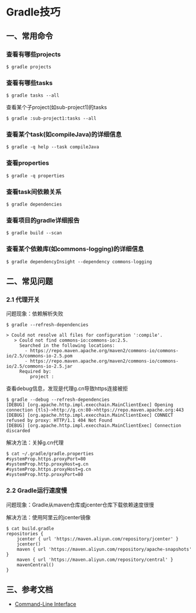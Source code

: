# Gradle技巧

## 一、常用命令

### 查看有哪些projects

```
$ gradle projects
```

### 查看有哪些tasks

```
$ gradle tasks --all
```

查看某个子project(如sub-project1)的tasks

```
$ gradle :sub-project1:tasks --all
```

### 查看某个task(如compileJava)的详细信息

```
$ gradle -q help --task compileJava
```

### 查看properties

```
$ gradle -q properties
```

### 查看task间依赖关系

```
$ gradle dependencies
```


### 查看项目的gradle详细报告

```
$ gradle build --scan
```

### 查看某个依赖库(如commons-logging)的详细信息

```
$ gradle dependencyInsight --dependency commons-logging
```

## 二、常见问题

### 2.1 代理开关

问题现象：依赖解析失败

```
$ gradle --refresh-dependencies

> Could not resolve all files for configuration ':compile'.
   > Could not find commons-io:commons-io:2.5.
     Searched in the following locations:
       - https://repo.maven.apache.org/maven2/commons-io/commons-io/2.5/commons-io-2.5.pom
       - https://repo.maven.apache.org/maven2/commons-io/commons-io/2.5/commons-io-2.5.jar
     Required by:
         project :
```

查看debug信息，发现是代理g.cn导致https连接被拒

```
$ gradle --debug --refresh-dependencies
[DEBUG] [org.apache.http.impl.execchain.MainClientExec] Opening connection {tls}->http://g.cn:80->https://repo.maven.apache.org:443
[DEBUG] [org.apache.http.impl.execchain.MainClientExec] CONNECT refused by proxy: HTTP/1.1 404 Not Found
[DEBUG] [org.apache.http.impl.execchain.MainClientExec] Connection discarded
```

解决方法：关掉g.cn代理

```
$ cat ~/.gradle/gradle.properties
#systemProp.https.proxyPort=80
#systemProp.http.proxyHost=g.cn
#systemProp.https.proxyHost=g.cn
#systemProp.http.proxyPort=80
```
### 2.2 Gradle运行速度慢

问题现象：Gradle从maven仓库或jcenter仓库下载依赖速度很慢

解决方法：使用阿里云的jcenter镜像

```
$ cat build.gradle
repositories {
	jcenter { url 'https://maven.aliyun.com/repository/jcenter' }
	jcenter()
	maven { url 'https://maven.aliyun.com/repository/apache-snapshots' }
	maven { url 'https://maven.aliyun.com/repository/central' }
	mavenCentral()
}
```

## 三、参考文档

- [Command-Line Interface](https://docs.gradle.org/current/userguide/command_line_interface.html)

